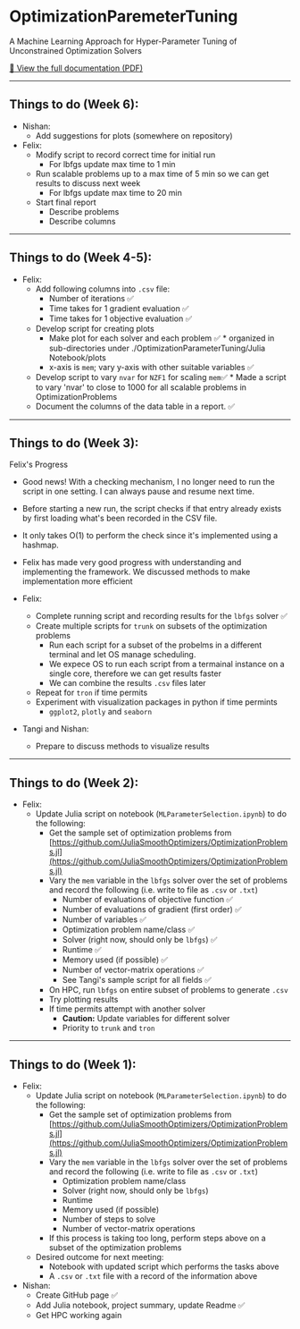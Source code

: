 # OptimizationParemeterTuning
A Machine Learning Approach for Hyper-Parameter Tuning of Unconstrained Optimization Solvers

[📄 View the full documentation (PDF)](./documentation.pdf)

---
## Things to do (Week 6):
- Nishan:
  - Add suggestions for plots (somewhere on repository)
- Felix:
  - Modify script to record correct time for initial run
    - For lbfgs update max time to 1 min  
  - Run scalable problems up to a max time of 5 min so we can get results to discuss next week
    - For lbfgs update max time to 20 min
  - Start final report
    - Describe problems
    - Describe columns
---
## Things to do (Week 4-5):

- Felix:
  - Add following columns into `.csv` file: 
    - Number of iterations ✅
    - Time takes for 1 gradient evaluation ✅
    - Time takes for 1 objective evaluation ✅
  - Develop script for creating plots   
    - Make plot for each solver and each problem ✅  * organized in sub-directories under ./OptimizationParameterTuning/Julia Notebook/plots
    - x-axis is `mem`; vary y-axis with other suitable variables ✅
  - Develop script to vary `nvar` for `NZF1` for scaling `mem`✅ * Made a script to vary 'nvar' to close to 1000 for all scalable problems in OptimizationProblems
  - Document the columns of the data table in a report. ✅

---
## Things to do (Week 3):

Felix's Progress
  - Good news! With a checking mechanism, I no longer need to run the script in one setting. I can always pause and resume next time.
  - Before starting a new run, the script checks if that entry already exists by first loading what's been recorded in the CSV file.
  - It only takes O(1) to perform the check since it's implemented using a hashmap.

- Felix has made very good progress with understanding and implementing the framework. We discussed methods to make implementation more efficient
- Felix:
  - Complete running script and recording results for the `lbfgs` solver ✅
  - Create multiple scripts for `trunk` on subsets of the optimization problems
    - Run each script for a subset of the probelms in a different terminal and let OS manage scheduling.
    - We expece OS to run each script from a termainal instance on a single core, therefore we can get results faster
    - We can combine the results `.csv` files later
  - Repeat for `tron` if time permits
  - Experiment with visualization packages in python if time permints
    - `ggplot2`, `plotly` and `seaborn`  
- Tangi and Nishan:
  - Prepare to discuss methods to visualize results
    
---
## Things to do (Week 2):

- Felix:
  - Update Julia script on notebook (`MLParameterSelection.ipynb`) to do the following:
    - Get the sample set of optimization problems from [https://github.com/JuliaSmoothOptimizers/OptimizationProblems.jl](https://github.com/JuliaSmoothOptimizers/OptimizationProblems.jl)
    - Vary the `mem` variable in the `lbfgs` solver over the set of problems and record the following (i.e. write to file as `.csv` or `.txt`)
      - Number of evaluations of objective function ✅
      - Number of evaluations of gradient (first order) ✅
      - Number of variables ✅
      - Optimization problem name/class ✅
      - Solver (right now, should only be `lbfgs`) ✅
      - Runtime ✅
      - Memory used (if possible) ✅
      - Number of vector-matrix operations ✅
      - See Tangi's sample script for all fields ✅
    - On HPC, run `lbfgs` on entire subset of problems to generate `.csv`
    - Try plotting results
    - If time permits attempt with another solver
      - **Caution:** Update variables for different solver
      - Priority to `trunk` and `tron`

---

## Things to do (Week 1):

- Felix:
  - Update Julia script on notebook (`MLParameterSelection.ipynb`) to do the following:
    - Get the sample set of optimization problems from [https://github.com/JuliaSmoothOptimizers/OptimizationProblems.jl](https://github.com/JuliaSmoothOptimizers/OptimizationProblems.jl)
    - Vary the `mem` variable in the `lbfgs` solver over the set of problems and record the following (i.e. write to file as `.csv` or `.txt`)
      - Optimization problem name/class
      - Solver (right now, should only be `lbfgs`)
      - Runtime
      - Memory used (if possible)
      - Number of steps to solve
      - Number of vector-matrix operations
    - If this process is taking too long, perform steps above on a subset of the optimization problems
  - Desired outcome for next meeting:
    - Notebook with updated script which performs the tasks above
    - A `.csv` or `.txt` file with a record of the information above
- Nishan:
  - Create GitHub page ✅
  - Add Julia notebook, project summary, update Readme ✅
  - Get HPC working again 
